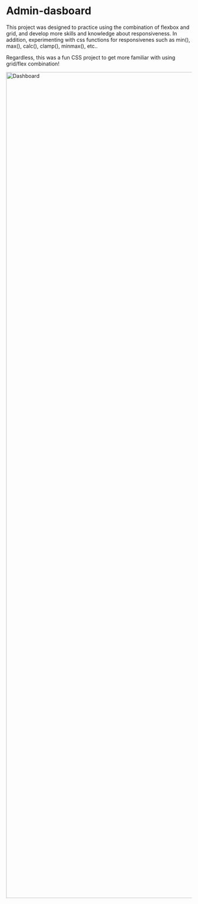 # Admin-dasboard
This project was designed to practice using the combination of flexbox and grid, and develop more skills and knowledge about responsiveness.
In addition, experimenting with css functions for responsivenes such as min(), max(), calc(), clamp(),
minmax(), etc..

Regardless, this was a fun CSS project to get more familiar with using grid/flex combination!

<img width="2240" alt="Dashboard" src="https://github.com/VHadyak/Admin-dasboard-TOP-/assets/108742849/b610a4d8-f184-4c5f-9ead-c2a48d7adab9">
